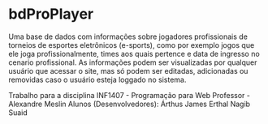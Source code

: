 # bdProPlayer
Uma base de dados com informações sobre jogadores profissionais de torneios de esportes eletrônicos (e-sports), como por exemplo jogos que ele joga profissionalmente, times aos quais pertence e data de ingresso no cenario profissional. As informações podem ser visualizadas por qualquer usuário que acessar o site, mas só podem ser editadas, adicionadas ou removidas caso o usuário esteja loggado no sistema.

Trabalho para a disciplina INF1407 - Programação para Web
Professor - Alexandre Meslin
Alunos (Desenvolvedores):
Árthus James Erthal
Nagib Suaid